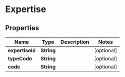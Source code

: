 # Expertise

## Properties
Name | Type | Description | Notes
------------ | ------------- | ------------- | -------------
**expertiseId** | **String** |  |  [optional]
**typeCode** | **String** |  |  [optional]
**code** | **String** |  |  [optional]
